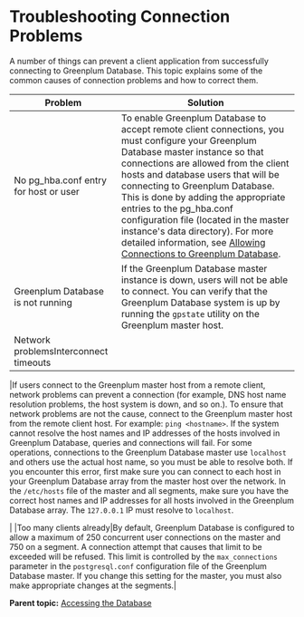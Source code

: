 # Troubleshooting Connection Problems 

A number of things can prevent a client application from successfully connecting to Greenplum Database. This topic explains some of the common causes of connection problems and how to correct them.

|Problem|Solution|
|-------|--------|
|No pg\_hba.conf entry for host or user|To enable Greenplum Database to accept remote client connections, you must configure your Greenplum Database master instance so that connections are allowed from the client hosts and database users that will be connecting to Greenplum Database. This is done by adding the appropriate entries to the pg\_hba.conf configuration file \(located in the master instance's data directory\). For more detailed information, see [Allowing Connections to Greenplum Database](../../client_auth.html).|
|Greenplum Database is not running|If the Greenplum Database master instance is down, users will not be able to connect. You can verify that the Greenplum Database system is up by running the `gpstate` utility on the Greenplum master host.|
|Network problemsInterconnect timeouts

|If users connect to the Greenplum master host from a remote client, network problems can prevent a connection \(for example, DNS host name resolution problems, the host system is down, and so on.\). To ensure that network problems are not the cause, connect to the Greenplum master host from the remote client host. For example: `ping <hostname>`. If the system cannot resolve the host names and IP addresses of the hosts involved in Greenplum Database, queries and connections will fail. For some operations, connections to the Greenplum Database master use `localhost` and others use the actual host name, so you must be able to resolve both. If you encounter this error, first make sure you can connect to each host in your Greenplum Database array from the master host over the network. In the `/etc/hosts` file of the master and all segments, make sure you have the correct host names and IP addresses for all hosts involved in the Greenplum Database array. The `127.0.0.1` IP must resolve to `localhost`.

|
|Too many clients already|By default, Greenplum Database is configured to allow a maximum of 250 concurrent user connections on the master and 750 on a segment. A connection attempt that causes that limit to be exceeded will be refused. This limit is controlled by the `max_connections` parameter in the `postgresql.conf` configuration file of the Greenplum Database master. If you change this setting for the master, you must also make appropriate changes at the segments.|

**Parent topic:** [Accessing the Database](../../access_db/topics/g-accessing-the-database.html)

